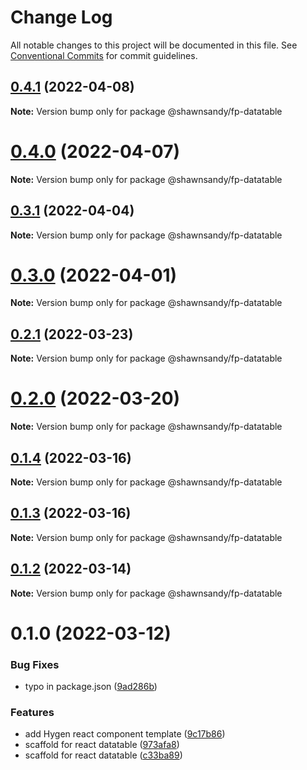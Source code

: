 # Change Log

All notable changes to this project will be documented in this file.
See [Conventional Commits](https://conventionalcommits.org) for commit guidelines.

## [0.4.1](https://github.com/shawn-sandy/fp-kit/compare/@shawnsandy/fp-datatable@0.4.0...@shawnsandy/fp-datatable@0.4.1) (2022-04-08)

**Note:** Version bump only for package @shawnsandy/fp-datatable





# [0.4.0](https://github.com/shawn-sandy/fp-kit/compare/@shawnsandy/fp-datatable@0.3.1...@shawnsandy/fp-datatable@0.4.0) (2022-04-07)

**Note:** Version bump only for package @shawnsandy/fp-datatable






## [0.3.1](https://github.com/shawn-sandy/fp-kit/compare/@shawnsandy/fp-datatable@0.3.0...@shawnsandy/fp-datatable@0.3.1) (2022-04-04)

**Note:** Version bump only for package @shawnsandy/fp-datatable






# [0.3.0](https://github.com/shawn-sandy/fp-kit/compare/@shawnsandy/fp-datatable@0.2.1...@shawnsandy/fp-datatable@0.3.0) (2022-04-01)

**Note:** Version bump only for package @shawnsandy/fp-datatable





## [0.2.1](https://github.com/shawn-sandy/fp-kit/compare/@shawnsandy/fp-datatable@0.2.0...@shawnsandy/fp-datatable@0.2.1) (2022-03-23)

**Note:** Version bump only for package @shawnsandy/fp-datatable






# [0.2.0](https://github.com/shawn-sandy/fp-kit/compare/@shawnsandy/fp-datatable@0.1.4...@shawnsandy/fp-datatable@0.2.0) (2022-03-20)

**Note:** Version bump only for package @shawnsandy/fp-datatable





## [0.1.4](https://github.com/shawn-sandy/fp-kit/compare/@shawnsandy/fp-datatable@0.1.3...@shawnsandy/fp-datatable@0.1.4) (2022-03-16)

**Note:** Version bump only for package @shawnsandy/fp-datatable





## [0.1.3](https://github.com/shawn-sandy/fp-kit/compare/@shawnsandy/fp-datatable@0.1.2...@shawnsandy/fp-datatable@0.1.3) (2022-03-16)

**Note:** Version bump only for package @shawnsandy/fp-datatable






## [0.1.2](https://github.com/shawn-sandy/fp-kit/compare/@shawnsandy/fp-datatable@0.1.1...@shawnsandy/fp-datatable@0.1.2) (2022-03-14)

**Note:** Version bump only for package @shawnsandy/fp-datatable






# 0.1.0 (2022-03-12)


### Bug Fixes

* typo in package.json ([9ad286b](https://github.com/shawn-sandy/fp-kit/commit/9ad286b6bd3d170d1b3d5dcd094864ddcf8a9632))


### Features

* add Hygen react component template ([9c17b86](https://github.com/shawn-sandy/fp-kit/commit/9c17b86c7504c4cf1526bfc3e2dfa80f7769d911))
* scaffold for react datatable ([973afa8](https://github.com/shawn-sandy/fp-kit/commit/973afa88a42ec6589073e0fcabfefc64388777a1))
* scaffold for react datatable ([c33ba89](https://github.com/shawn-sandy/fp-kit/commit/c33ba890513034d87bc9a8c8696fa8638dad1ef6))
